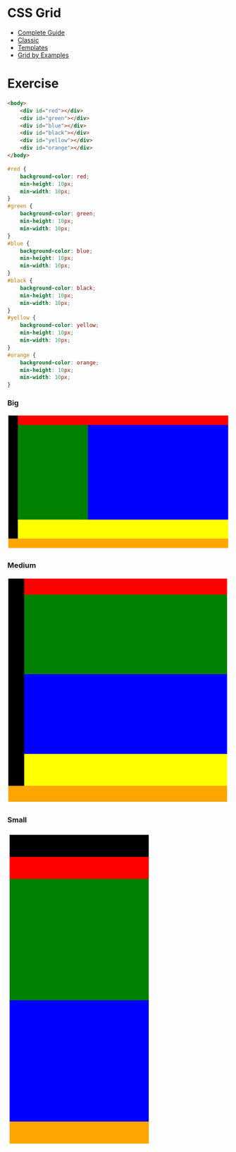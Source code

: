 # CSS Grid

- [Complete Guide](https://css-tricks.com/snippets/css/complete-guide-grid/)
- [Classic](https://developer.mozilla.org/en-US/docs/Web/CSS/CSS_Grid_Layout)
- [Templates](https://developer.mozilla.org/en-US/docs/Web/CSS/grid-template-areas)
- [Grid by Examples](https://gridbyexample.com/examples/)

# Exercise

```html
<body>
    <div id="red"></div>
    <div id="green"></div>
    <div id="blue"></div>
    <div id="black"></div>
    <div id="yellow"></div>
    <div id="orange"></div>
</body>
```

```css
#red {
    background-color: red;
    min-height: 10px;
    min-width: 10px;
}
#green {
    background-color: green;
    min-height: 10px;
    min-width: 10px;
}
#blue {
    background-color: blue;
    min-height: 10px;
    min-width: 10px;
}
#black {
    background-color: black;
    min-height: 10px;
    min-width: 10px;
}
#yellow {
    background-color: yellow;
    min-height: 10px;
    min-width: 10px;
}
#orange {
    background-color: orange;
    min-height: 10px;
    min-width: 10px;
}
```

### Big

<img src="./big.png">

### Medium

<img src="./medium.png">

### Small

<img src="./small.png">